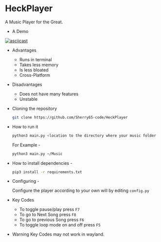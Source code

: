 # HeckPlayer

A Music Player for the Great.

- A Demo

[![asciicast](https://asciinema.org/a/U3Ir5b7akssMHpCbJQ220FyYy.svg)](https://asciinema.org/a/U3Ir5b7akssMHpCbJQ220FyYy)

- Advantages
  - Runs in terminal
  - Takes less memory
  - Is less bloated
  - Cross-Platform
- Disadvantages
  - Does not have many features
  - Unstable

- Cloning the repository
  ```bash
  git clone https://github.com/Sherry65-code/HeckPlayer
  ```

- How to run it
  ```bash
  python3 main.py <location to the directory where your music folder is there>
  ```
  
  For Example -
  ```bash
  python3 main.py ~/Music
  ```

- How to install dependencies -
  ```bash
  pip3 install -r requirements.txt
  ```

- Configuring - 

  Configure the player according to your own will by editing `config.py`

- Key Codes
  - To toggle pause/play
    press `F7`
  - To go to Next Song
    press `F8`
  - To go to previous Song
    press `F6`
  - To toggle loop mode on and off
    press `F5`

- Warning
    Key Codes may not work in wayland.



